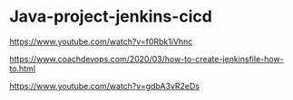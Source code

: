# Java-project-jenkins-cicd

https://www.youtube.com/watch?v=f0Rbk1iVhnc

https://www.coachdevops.com/2020/03/how-to-create-jenkinsfile-how-to.html

https://www.youtube.com/watch?v=gdbA3vR2eDs
